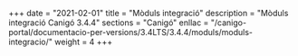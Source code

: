 +++
date        = "2021-02-01"
title       = "Mòduls integració"
description = "Mòduls integració Canigó 3.4.4"
sections    = "Canigó"
enllac		= "/canigo-portal/documentacio-per-versions/3.4LTS/3.4.4/moduls/moduls-integracio/"
weight		= 4
+++
